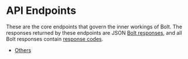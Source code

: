 # API Endpoints

These are the core endpoints that govern the inner workings of Bolt. The responses returned by these endpoints are JSON [Bolt responses](/bolt-response.md), and all Bolt responses contain [response codes](/bolt-response-codes.md).

* [Others](/others-api.md)

